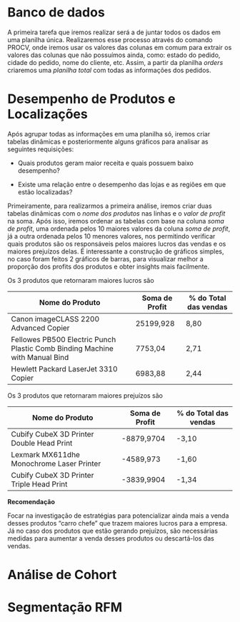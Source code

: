 # Banco de dados

A primeira tarefa que iremos realizar será a de juntar todos os dados em uma planilha única. Realizaremos esse processo através do comando PROCV, onde iremos usar os valores das colunas em comum para extrair os valores das colunas que não possuímos ainda, como: estado do pedido, cidade do pedido, nome do cliente, etc. Assim, a partir da planilha *orders* criaremos uma *planilha total* com todas as informações dos pedidos.

# Desempenho de Produtos e Localizações

Após agrupar todas as informações em uma planilha só, iremos criar tabelas dinâmicas e posteriormente alguns gráficos para analisar as seguintes requisições:

- Quais produtos geram maior receita e quais possuem baixo desempenho?

- Existe uma relação entre o desempenho das lojas e as regiões em que estão localizadas?

Primeiramente, para realizarmos a primeira análise, iremos criar duas tabelas dinâmicas com o *nome dos produtos* nas linhas e o *valor de profit* na soma. Após isso, iremos ordenar as tabelas com base na coluna *soma de profit*, uma ordenada pelos 10 maiores valores da coluna *soma de profit*, já a outra ordenada pelos 10 menores valores, nos permitindo verificar quais produtos são os responsáveis pelos maiores lucros das vendas e os maiores prejuízos delas. É interessante a construção de gráficos simples, no caso foram feitos 2 gráficos de barras, para visualizar melhor a proporção dos profits dos produtos e obter insights mais facilmente.

Os 3 produtos que retornaram maiores lucros são 

| Nome do Produto | Soma de Profit | % do Total das vendas 
| --- | --- | --- |
| Canon imageCLASS 2200 Advanced Copier | 25199,928 | 8,80 |
| Fellowes PB500 Electric Punch Plastic Comb Binding Machine with Manual Bind | 7753,04 | 2,71 |
| Hewlett Packard LaserJet 3310 Copier | 6983,88 | 2,44 |

Os 3 produtos que retornaram maiores prejuízos são 

| Nome do Produto | Soma de Profit | % do Total das vendas 
| --- | --- | --- |
| Cubify CubeX 3D Printer Double Head Print | -8879,9704 | -3,10 |
| Lexmark MX611dhe Monochrome Laser Printer | -4589,973 | -1,60 |
| Cubify CubeX 3D Printer Triple Head Print | -3839,9904 | -1,34 |

**Recomendação**

Focar na investigação de estratégias para potencializar ainda mais a venda desses 
produtos “carro chefe” que trazem maiores lucros para a empresa. Já no caso dos produtos que 
estão gerando prejuízos, são necessárias medidas para aumentar a venda desses produtos ou 
descartá-los das vendas.

# Análise de Cohort

# Segmentação RFM
